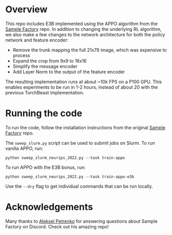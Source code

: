 # Overview

This repo includes E3B implemented using the APPO algorithm from the [Sample Factory](https://github.com/alex-petrenko/sample-factory) repo. In addition to changing the underlying RL algorithm, we also make a few changes to the network architecture for both the policy network and feature encoder:

- Remove the trunk mapping the full 21x79 image, which was expensive to process
- Expand the crop from 9x9 to 16x16
- Simplify the message encoder
- Add Layer Norm to the output of the feature encoder

The resulting implementation runs at about ~10k FPS on a P100 GPU. This enables experiments to be run in 1-2 hours, instead of about 20 with the previous TorchBeast implementation.

# Running the code

To run the code, follow the installation instructions from the original [Sample Factory](https://github.com/alex-petrenko/sample-factory) repo.

The `sweep_slurm.py` script can be used to submit jobs on Slurm. To run vanilla APPO, run:

```
python sweep_slurm_neurips_2022.py --task train-appo
```

To run APPO with the E3B bonus, run:

```
python sweep_slurm_neurips_2022.py --task train-appo-e3b
```

Use the `--dry` flag to get individual commands that can be run locally.

# Acknowledgements

Many thanks to [Aleksei Petrenko](https://alex-petrenko.github.io/) for answering questions about Sample Factory on Discord. Check out his amazing repo!